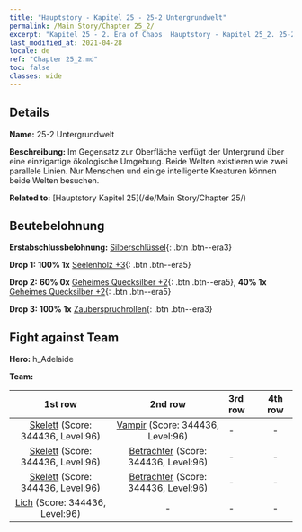 ```yaml
---
title: "Hauptstory - Kapitel 25 - 25-2 Untergrundwelt"
permalink: /Main Story/Chapter 25_2/
excerpt: "Kapitel 25 - 2. Era of Chaos  Hauptstory - Kapitel 25_2. 25-2 Untergrundwelt"
last_modified_at: 2021-04-28
locale: de
ref: "Chapter 25_2.md"
toc: false
classes: wide
---
```


## Details

 **Name:** 25-2 Untergrundwelt

 **Beschreibung:** Im Gegensatz zur Oberfläche verfügt der Untergrund über eine einzigartige ökologische Umgebung. Beide Welten existieren wie zwei parallele Linien. Nur Menschen und einige intelligente Kreaturen können beide Welten besuchen.

 **Related to:** [Hauptstory Kapitel 25](/de/Main Story/Chapter 25/)

## Beutebelohnung

 **Erstabschlussbelohnung:** [Silberschlüssel](/ItemsDE/con_693/){: .btn .btn--era3}

 **Drop 1:** **100% 1x** [Seelenholz +3](/ItemsDE/mat_83/){: .btn .btn--era5}

 **Drop 2:** **60% 0x** [Geheimes Quecksilber +2](/ItemsDE/mat_77/){: .btn .btn--era5}, **40% 1x** [Geheimes Quecksilber +2](/ItemsDE/mat_77/){: .btn .btn--era5}

 **Drop 3:** **100% 1x** [Zauberspruchrollen](/ItemsDE/con_694/){: .btn .btn--era3}


## Fight against Team
 **Hero:** h_Adelaide

 **Team:**


  | 1st row | 2nd row | 3rd row | 4th row |
  |:----:|:----:|:----|:----:|
  | [Skelett](/de/units/Skeleton/) (Score: 344436, Level:96)  | [Vampir](/de/units/Vampire/) (Score: 344436, Level:96)  | - | - |
  | [Skelett](/de/units/Skeleton/) (Score: 344436, Level:96)  | [Betrachter](/de/units/Beholder/) (Score: 344436, Level:96)  | - | - |
  | [Skelett](/de/units/Skeleton/) (Score: 344436, Level:96)  | [Betrachter](/de/units/Beholder/) (Score: 344436, Level:96)  | - | - |
  | [Lich](/de/units/Lich/) (Score: 344436, Level:96)  | - | - | - |



